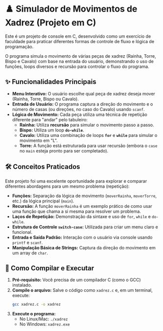# ♟️ Simulador de Movimentos de Xadrez (Projeto em C)

Este é um projeto de console em C, desenvolvido como um exercício de faculdade para praticar diferentes formas de controle de fluxo e lógica de programação.

O programa simula o movimento de várias peças de xadrez (Rainha, Torre, Bispo e Cavalo) com base na entrada do usuário, demonstrando o uso de funções, loops diversos e recursão para controlar o fluxo do programa.

## ✨ Funcionalidades Principais

* **Menu Interativo:** O usuário escolhe qual peça de xadrez deseja mover (Rainha, Torre, Bispo ou Cavalo).
* **Entrada de Usuário:** O programa captura a direção do movimento e o número de casas (ou direções, no caso do Cavalo) usando `scanf`.
* **Lógica de Movimento:** Cada peça utiliza uma técnica de repetição diferente para "andar" pelo tabuleiro:
    * **Rainha:** Utiliza **recursão** para simular o movimento passo a passo.
    * **Bispo:** Utiliza um loop **`do-while`**.
    * **Cavalo:** Utiliza uma combinação de loops **`for`** e **`while`** para simular o movimento em "L".
    * **Torre:** A função está estruturada para usar recursão (embora o `case` no `main` esteja pronto para ser completado).

## 🛠️ Conceitos Praticados

Este projeto foi uma excelente oportunidade para explorar e comparar diferentes abordagens para um mesmo problema (repetição):

* **Funções:** Separação da lógica de movimento (`moverRainha`, `moverTorre`, etc.) da lógica principal (`main`).
* **Recursão:** A função `moverRainha` é um exemplo prático de como usar uma função que chama a si mesma para resolver um problema.
* **Laços de Repetição:** Demonstração da sintaxe e uso de `for`, `while` e `do-while`.
* **Estrutura de Controle `switch-case`:** Utilizada para criar um menu claro e funcional.
* **Entrada e Saída Padrão:** Interação com o usuário via console usando `printf` e `scanf`.
* **Manipulação Básica de Strings:** Captura da direção do movimento em um array de `char`.

## 🚀 Como Compilar e Executar

1.  **Pré-requisito:** Você precisa de um compilador C (como o GCC) instalado.
2.  **Compile o arquivo:** Salve o código como `xadrez.c` e, em um terminal, execute:
    ```bash
    gcc xadrez.c -o xadrez
    ```
3.  **Execute o programa:**
    * No Linux/Mac: `./xadrez`
    * No Windows: `xadrez.exe`
